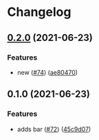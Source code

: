 # Changelog

## [0.2.0](https://www.github.com/noslouch/workflow-debug/compare/bar-v0.1.0...bar-v0.2.0) (2021-06-23)


### Features

* new ([#74](https://www.github.com/noslouch/workflow-debug/issues/74)) ([ae80470](https://www.github.com/noslouch/workflow-debug/commit/ae804701d74bc415a2fcfbc165c5acb75084c70f))

## 0.1.0 (2021-06-23)


### Features

* adds bar ([#72](https://www.github.com/noslouch/workflow-debug/issues/72)) ([45c9d07](https://www.github.com/noslouch/workflow-debug/commit/45c9d0716a7b692e2c05eb9871e4eb6a60a23ea0))
